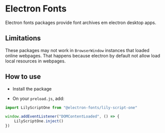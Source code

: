 # Electron Fonts

Electron fonts packages provide font archives em electron desktop apps.

## Limitations

These packages may not work in `BrowserWindow` instances that loaded online webpages. That happens because electron by default not allow load local resources in webpages.

## How to use

* Install the package

* On your `preload.js`, add:

```ts
import LilyScriptOne from "@electron-fonts/lily-script-one"

window.addEventListener("DOMContentLoaded", () => {
    LilyScriptOne.inject()
})
```